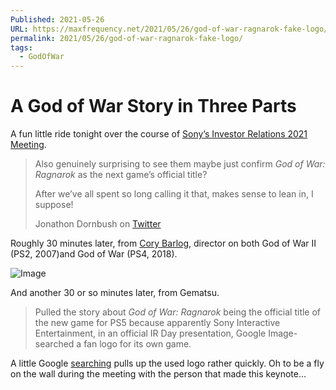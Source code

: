 ```yaml
---
Published: 2021-05-26
URL: https://maxfrequency.net/2021/05/26/god-of-war-ragnarok-fake-logo/
permalink: 2021/05/26/god-of-war-ragnarok-fake-logo/
tags:
  - GodOfWar
---
```

# A God of War Story in Three Parts

A fun little ride tonight over the course of [Sony’s Investor Relations 2021 Meeting](https://www.sony.com/en/SonyInfo/IR/library/presen/irday/pdf/2021/GNS_E.pdf).

> Also genuinely surprising to see them maybe just confirm *God of War: Ragnarok* as the next game’s official title?
> 
> After we’ve all spent so long calling it that, makes sense to lean in, I suppose!
> 
> Jonathon Dornbush on [Twitter](https://twitter.com/jmdornbush/status/1397690881285660677)

Roughly 30 minutes later, from [Cory Barlog](https://twitter.com/corybarlog/status/1397698404268929024), director on both God of War II (PS2, 2007)and God of War (PS4, 2018).

![Image](https://media.giphy.com/media/TJawtKM6OCKkvwCIqX/giphy.gif)

And another 30 or so minutes later, from Gematsu.

> Pulled the story about *God of War: Ragnarok* being the official title of the new game for PS5 because apparently Sony Interactive Entertainment, in an official IR Day presentation, Google Image-searched a fan logo for its own game.

A little Google [searching](https://www.google.com/search?q=god+of+war+ragnarok) pulls up the used logo rather quickly. Oh to be a fly on the wall during the meeting with the person that made this keynote…